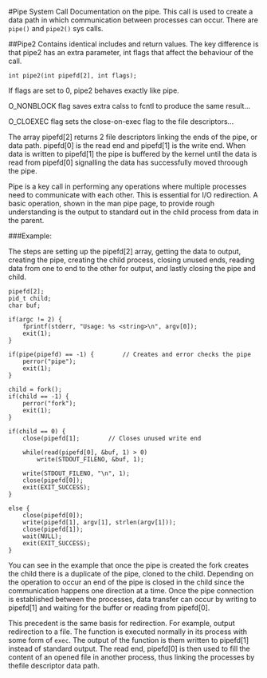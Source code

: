 #Pipe System Call
Documentation on the pipe. This call is used to create a data path in which communication between processes can occur. There are `pipe()` and `pipe2()` sys calls.

##Pipe2
Contains identical includes and return values. The key difference is that pipe2 has an extra parameter, int flags that affect the behaviour of the call.

`int pipe2(int pipefd[2], int flags);`

If flags are set to 0, pipe2 behaves exactly like pipe.

O_NONBLOCK flag saves extra calss to fcntl to produce the same result...

O_CLOEXEC flag sets the close-on-exec flag to the file descriptors...


The array pipefd[2] returns 2 file descriptors linking the ends of the pipe, or data path. pipefd[0] is the read end and pipefd[1] is the write end. When data is written to pipefd[1] the pipe is buffered by the kernel until the data is read from pipefd[0] signalling the data has successfully moved throough the pipe.

Pipe is a key call in performing any operations where multiple processes need to communicate with each other. This is essential for I/O redirection. A basic operation, shown in the man pipe page, to provide rough understanding is the output to standard out in the child process from data in the parent.

###Example:

The steps are setting up the pipefd[2] array, getting the data to output, creating the pipe, creating the child process, closing unused ends, reading data from one to end to the other for output, and lastly closing the pipe and child.

```
pipefd[2];
pid_t child;
char buf;

if(argc != 2) {
	fprintf(stderr, "Usage: %s <string>\n", argv[0]);
	exit(1);
}

if(pipe(pipefd) == -1) {		// Creates and error checks the pipe
	perror("pipe");	
	exit(1);
}

child = fork();
if(child == -1) {
	perror("fork");
	exit(1);
}

if(child == 0) {
	close(pipefd[1];		// Closes unused write end

	while(read(pipefd[0], &buf, 1) > 0)
		write(STDOUT_FILENO, &buf, 1);

	write(STDOUT_FILENO, "\n", 1);
	close(pipefd[0]);
	exit(EXIT_SUCCESS);
}

else {
	close(pipefd[0]);
	write(pipefd[1], argv[1], strlen(argv[1]));
	close(pipefd[1]);
	wait(NULL);
	exit(EXIT_SUCCESS);
}
```

You can see in the example that once the pipe is created the fork creates the child there is a duplicate of the pipe, cloned to the child. Depending on the operation to occur an end of the pipe is closed in the child since the communication happens one direction at a time. Once the pipe connection is established between the processes, data transfer can occur by writing to pipefd[1] and waiting for the buffer or reading from pipefd[0].

This precedent is the same basis for redirection. For example, output redirection to a file. The function is executed normally in its process with some form of `exec`. The output of the function is them written to pipefd[1] instead of standard output. The read end, pipefd[0] is then used to fill the content of an opened file in another process, thus linking the processes by thefile descriptor data path.
